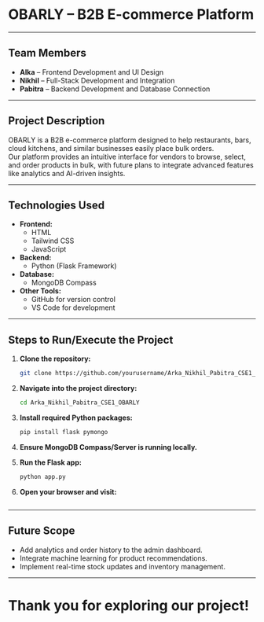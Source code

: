 # OBARLY – B2B E-commerce Platform

---

## Team Members
- **Alka** – Frontend Development and UI Design
- **Nikhil** – Full-Stack Development and Integration
- **Pabitra** – Backend Development and Database Connection

---

## Project Description
OBARLY is a B2B e-commerce platform designed to help restaurants, bars, cloud kitchens, and similar businesses easily place bulk orders.  
Our platform provides an intuitive interface for vendors to browse, select, and order products in bulk, with future plans to integrate advanced features like analytics and AI-driven insights.

---

## Technologies Used
- **Frontend:**
  - HTML
  - Tailwind CSS
  - JavaScript
- **Backend:**
  - Python (Flask Framework)
- **Database:**
  - MongoDB Compass
- **Other Tools:**
  - GitHub for version control
  - VS Code for development

---

## Steps to Run/Execute the Project
1. **Clone the repository:**
   ```bash
   git clone https://github.com/yourusername/Arka_Nikhil_Pabitra_CSE1_OBARLY.git
   ```
2. **Navigate into the project directory:**
   ```bash
   cd Arka_Nikhil_Pabitra_CSE1_OBARLY
   ```
3. **Install required Python packages:**
   ```bash
   pip install flask pymongo
   ```
4. **Ensure MongoDB Compass/Server is running locally.**

5. **Run the Flask app:**
   ```bash
   python app.py
   ```
6. **Open your browser and visit:**
  
   ```

---

## Future Scope
- Add analytics and order history to the admin dashboard.
- Integrate machine learning for product recommendations.
- Implement real-time stock updates and inventory management.

---

# Thank you for exploring our project!
